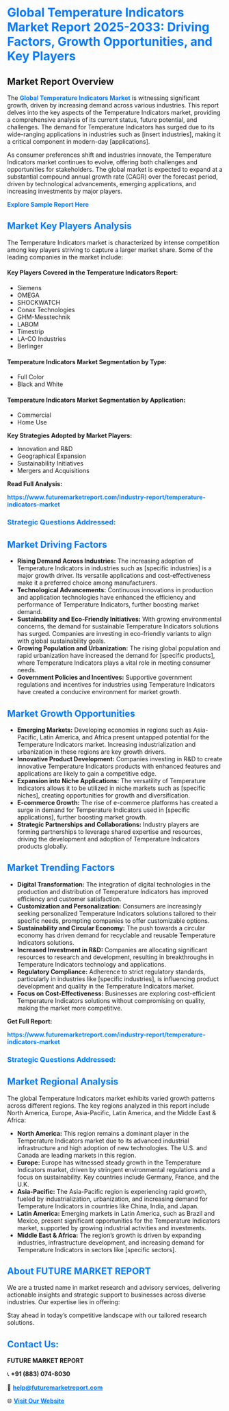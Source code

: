 <h1 style="color: #007BFF;">Global Temperature Indicators Market Report 2025-2033: Driving Factors, Growth Opportunities, and Key Players</h1>

<section id="overview">
<h2>Market Report Overview</h2>
<p>The <a href="https://www.futuremarketreport.com/industry-report/temperature-indicators-market" style="color: #007BFF; text-decoration: none;"><strong>Global Temperature Indicators Market</strong></a> is witnessing significant growth, driven by increasing demand across various industries. This report delves into the key aspects of the Temperature Indicators market, providing a comprehensive analysis of its current status, future potential, and challenges. The demand for Temperature Indicators has surged due to its wide-ranging applications in industries such as [insert industries], making it a critical component in modern-day [applications].</p>
<p>As consumer preferences shift and industries innovate, the Temperature Indicators market continues to evolve, offering both challenges and opportunities for stakeholders. The global market is expected to expand at a substantial compound annual growth rate (CAGR) over the forecast period, driven by technological advancements, emerging applications, and increasing investments by major players.</p>
</section>

<section id="overview">
<p><a href="https://www.futuremarketreport.com/request-sample/reportId=58085" style="color: #007BFF; text-decoration: none;"><strong>Explore Sample Report Here</strong></a></p>
</section>

<section id="key-players">
<h2 style="color: #007BFF;">Market Key Players Analysis</h2>
<p>The Temperature Indicators market is characterized by intense competition among key players striving to capture a larger market share. Some of the leading companies in the market include:</p>
<h4>Key Players Covered in the Temperature Indicators Report:</h4>
<ul><li>Siemens</li><li>OMEGA</li><li>SHOCKWATCH</li><li>Conax Technologies</li><li>GHM-Messtechnik</li><li>LABOM</li><li>Timestrip</li><li>LA-CO Industries</li><li>Berlinger</li></ul>
<h4>Temperature Indicators Market Segmentation by Type:</h4>
<ul><li>Full Color</li><li>Black and White</li></ul>

<h4>Temperature Indicators Market Segmentation by Application:</h4>
<ul><li>Commercial</li><li>Home Use</li></ul>
<p><strong>Key Strategies Adopted by Market Players:</strong></p>
<ul>
<li>Innovation and R&D</li>
<li>Geographical Expansion</li>
<li>Sustainability Initiatives</li>
<li>Mergers and Acquisitions</li>
</ul>
</section>

<section>
<p><strong>Read Full Analysis: </strong></p><a href="https://www.futuremarketreport.com/industry-report/temperature-indicators-market" style="color: #007BFF; text-decoration: none;"><strong>https://www.futuremarketreport.com/industry-report/temperature-indicators-market</strong></a>
<h3 style="color: #007BFF;">Strategic Questions Addressed:</h3>
</section>

<section id="driving-factors">
<h2 style="color: #007BFF;">Market Driving Factors</h2>
<ul>
<li><strong>Rising Demand Across Industries:</strong> The increasing adoption of Temperature Indicators in industries such as [specific industries] is a major growth driver. Its versatile applications and cost-effectiveness make it a preferred choice among manufacturers.</li>
<li><strong>Technological Advancements:</strong> Continuous innovations in production and application technologies have enhanced the efficiency and performance of Temperature Indicators, further boosting market demand.</li>
<li><strong>Sustainability and Eco-Friendly Initiatives:</strong> With growing environmental concerns, the demand for sustainable Temperature Indicators solutions has surged. Companies are investing in eco-friendly variants to align with global sustainability goals.</li>
<li><strong>Growing Population and Urbanization:</strong> The rising global population and rapid urbanization have increased the demand for [specific products], where Temperature Indicators plays a vital role in meeting consumer needs.</li>
<li><strong>Government Policies and Incentives:</strong> Supportive government regulations and incentives for industries using Temperature Indicators have created a conducive environment for market growth.</li>
</ul>
</section>

<section id="growth-opportunities">
<h2 style="color: #007BFF;">Market Growth Opportunities</h2>
<ul>
<li><strong>Emerging Markets:</strong> Developing economies in regions such as Asia-Pacific, Latin America, and Africa present untapped potential for the Temperature Indicators market. Increasing industrialization and urbanization in these regions are key growth drivers.</li>
<li><strong>Innovative Product Development:</strong> Companies investing in R&D to create innovative Temperature Indicators products with enhanced features and applications are likely to gain a competitive edge.</li>
<li><strong>Expansion into Niche Applications:</strong> The versatility of Temperature Indicators allows it to be utilized in niche markets such as [specific niches], creating opportunities for growth and diversification.</li>
<li><strong>E-commerce Growth:</strong> The rise of e-commerce platforms has created a surge in demand for Temperature Indicators used in [specific applications], further boosting market growth.</li>
<li><strong>Strategic Partnerships and Collaborations:</strong> Industry players are forming partnerships to leverage shared expertise and resources, driving the development and adoption of Temperature Indicators products globally.</li>
</ul>
</section>

<section id="trending-factors">
<h2 style="color: #007BFF;">Market Trending Factors</h2>
<ul>
<li><strong>Digital Transformation:</strong> The integration of digital technologies in the production and distribution of Temperature Indicators has improved efficiency and customer satisfaction.</li>
<li><strong>Customization and Personalization:</strong> Consumers are increasingly seeking personalized Temperature Indicators solutions tailored to their specific needs, prompting companies to offer customizable options.</li>
<li><strong>Sustainability and Circular Economy:</strong> The push towards a circular economy has driven demand for recyclable and reusable Temperature Indicators solutions.</li>
<li><strong>Increased Investment in R&D:</strong> Companies are allocating significant resources to research and development, resulting in breakthroughs in Temperature Indicators technology and applications.</li>
<li><strong>Regulatory Compliance:</strong> Adherence to strict regulatory standards, particularly in industries like [specific industries], is influencing product development and quality in the Temperature Indicators market.</li>
<li><strong>Focus on Cost-Effectiveness:</strong> Businesses are exploring cost-efficient Temperature Indicators solutions without compromising on quality, making the market more competitive.</li>
</ul>
</section>

<section>
<p><strong>Get Full Report: </strong></p><a href="https://www.futuremarketreport.com/industry-report/temperature-indicators-market" style="color: #007BFF; text-decoration: none;"><strong>https://www.futuremarketreport.com/industry-report/temperature-indicators-market</strong></a>
<h3 style="color: #007BFF;">Strategic Questions Addressed:</h3>
</section>


<section id="regional-analysis">
<h2 style="color: #007BFF;">Market Regional Analysis</h2>
<p>The global Temperature Indicators market exhibits varied growth patterns across different regions. The key regions analyzed in this report include North America, Europe, Asia-Pacific, Latin America, and the Middle East & Africa:</p>
<ul>
<li><strong>North America:</strong> This region remains a dominant player in the Temperature Indicators market due to its advanced industrial infrastructure and high adoption of new technologies. The U.S. and Canada are leading markets in this region.</li>
<li><strong>Europe:</strong> Europe has witnessed steady growth in the Temperature Indicators market, driven by stringent environmental regulations and a focus on sustainability. Key countries include Germany, France, and the U.K.</li>
<li><strong>Asia-Pacific:</strong> The Asia-Pacific region is experiencing rapid growth, fueled by industrialization, urbanization, and increasing demand for Temperature Indicators in countries like China, India, and Japan.</li>
<li><strong>Latin America:</strong> Emerging markets in Latin America, such as Brazil and Mexico, present significant opportunities for the Temperature Indicators market, supported by growing industrial activities and investments.</li>
<li><strong>Middle East & Africa:</strong> The region’s growth is driven by expanding industries, infrastructure development, and increasing demand for Temperature Indicators in sectors like [specific sectors].</li>
</ul>
</section>

<footer>
<h2 style="color: #007BFF;">About FUTURE MARKET REPORT</h2>
<p>We are a trusted name in market research and advisory services, delivering actionable insights and strategic support to businesses across diverse industries. Our expertise lies in offering:</p>

<p>Stay ahead in today’s competitive landscape with our tailored research solutions.</p>

<h2 style="color: #007BFF;">Contact Us:</h2>
<p><strong>FUTURE MARKET REPORT</strong></p>
<p>📞 <strong>+91 (883) 074-8030</strong></p>
<p>📧 <strong><a href="mailto:help@futuremarketreport.com" style="color: #007BFF;">help@futuremarketreport.com</a></strong></p>
<p>🌐 <strong><a href="https://www.futuremarketreport.com/" style="color: #007BFF;">Visit Our Website</a></strong></p>
</footer>
